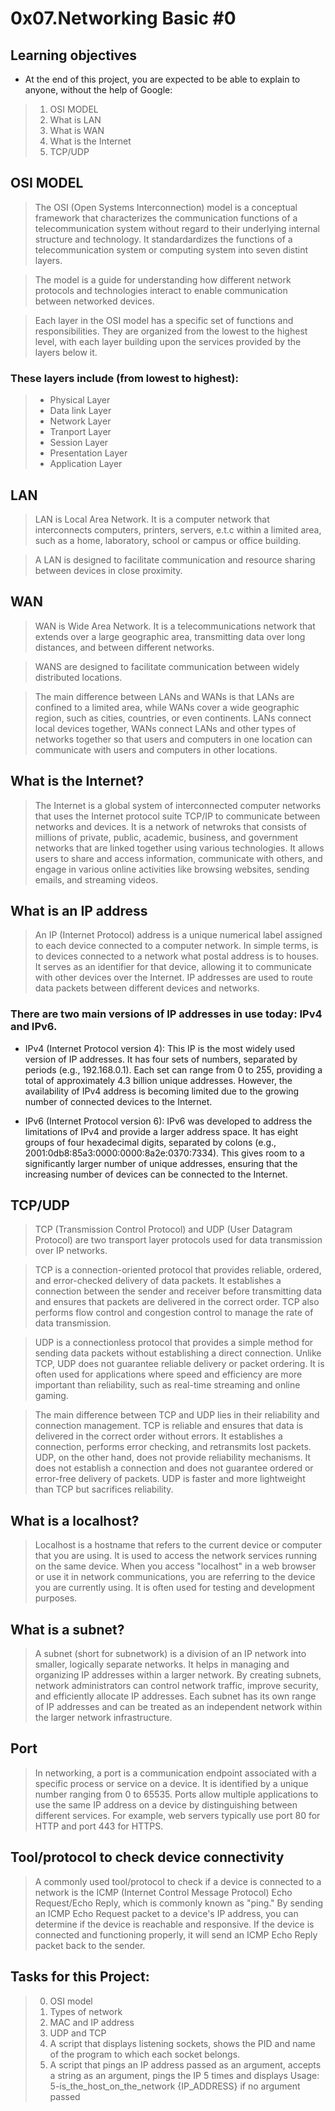 # 0x07.Networking Basic #0

## Learning objectives
- At the end of this project, you are expected to be able to explain to anyone, without the help of Google:

> 1. OSI MODEL
> 2. What is LAN
> 3. What is WAN
> 4. What is the Internet
> 5. TCP/UDP

## OSI MODEL

> The OSI (Open Systems Interconnection) model is a conceptual framework that characterizes the communication functions of a telecommunication system without regard to their underlying internal structure and technology. It standardardizes the functions of a telecommunication system or computing system into seven distint layers.

> The model is a guide for understanding how different network protocols and technologies interact to enable communication between networked devices. 

> Each layer in the OSI model has a specific set of functions and responsibilities. They are organized from the lowest to the highest level, with each layer building upon the services provided by the layers below it.

### These layers include (from lowest to highest):

> - Physical Layer
> - Data link Layer
> - Network Layer
> - Tranport Layer
> - Session Layer
> - Presentation Layer
> - Application Layer

## LAN

> LAN is Local Area Network. It is a computer network that interconnects computers, printers, servers, e.t.c within a limited area, such as a home, laboratory, school or campus or office building. 

> A LAN is designed to facilitate communication and resource sharing between devices in close proximity.

## WAN

> WAN is Wide Area Network. It is a telecommunications network that extends over a large geographic area, transmitting data over long distances, and between different networks.

> WANS are designed to facilitate communication between widely distributed locations. 

> The main difference between LANs and WANs is that LANs are confined to a limited area, while WANs cover a wide geographic region, such as cities, countries, or even continents. LANs connect local devices together, WANs connect LANs and other types of networks together so that users and computers in one location can communicate with users and computers in other locations.

## What is the Internet?

> The Internet is a global system of interconnected computer networks that uses the Internet protocol suite TCP/IP to communicate between networks and devices. It is a network of netwroks that consists of millions of private, public, academic, business, and government networks that are linked together using various technologies. It allows users to share and access information, communicate with others, and engage in various online activities like browsing websites, sending emails, and streaming videos.

## What is an IP address

> An IP (Internet Protocol) address is a unique numerical label assigned to each device connected to a computer network. In simple terms, is to devices connected to a network what postal address is to houses. It serves as an identifier for that device, allowing it to communicate with other devices over the Internet. IP addresses are used to route data packets between different devices and networks. 

### There are two main versions of IP addresses in use today: IPv4 and IPv6.

- IPv4 (Internet Protocol version 4): This IP is the most widely used version of IP addresses. It has four sets of numbers, separated by periods (e.g., 192.168.0.1). Each set can range from 0 to 255, providing a total of approximately 4.3 billion unique addresses. However, the availability of IPv4 address is becoming limited due to the growing number of connected devices to the Internet.

- IPv6 (Internet Protocol version 6): IPv6 was developed to address the limitations of IPv4 and provide a larger address space. It has eight groups of four hexadecimal digits, separated by colons (e.g., 2001:0db8:85a3:0000:0000:8a2e:0370:7334). This gives room to a significantly larger number of unique addresses, ensuring that the increasing number of devices can be connected to the Internet.

## TCP/UDP

> TCP (Transmission Control Protocol) and UDP (User Datagram Protocol) are two transport layer protocols used for data transmission over IP networks.

> TCP is a connection-oriented protocol that provides reliable, ordered, and error-checked delivery of data packets. It establishes a connection between the sender and receiver before transmitting data and ensures that packets are delivered in the correct order. TCP also performs flow control and congestion control to manage the rate of data transmission.

> UDP is a connectionless protocol that provides a simple method for sending data packets without establishing a direct connection. Unlike TCP, UDP does not guarantee reliable delivery or packet ordering. It is often used for applications where speed and efficiency are more important than reliability, such as real-time streaming and online gaming.

> The main difference between TCP and UDP lies in their reliability and connection management. TCP is reliable and ensures that data is delivered in the correct order without errors. It establishes a connection, performs error checking, and retransmits lost packets. UDP, on the other hand, does not provide reliability mechanisms. It does not establish a connection and does not guarantee ordered or error-free delivery of packets. UDP is faster and more lightweight than TCP but sacrifices reliability.

## What is a localhost?

> Localhost is a hostname that refers to the current device or computer that you are using. It is used to access the network services running on the same device. When you access "localhost" in a web browser or use it in network communications, you are referring to the device you are currently using. It is often used for testing and development purposes.

## What is a subnet?

> A subnet (short for subnetwork) is a division of an IP network into smaller, logically separate networks. It helps in managing and organizing IP addresses within a larger network. By creating subnets, network administrators can control network traffic, improve security, and efficiently allocate IP addresses. Each subnet has its own range of IP addresses and can be treated as an independent network within the larger network infrastructure.

## Port

> In networking, a port is a communication endpoint associated with a specific process or service on a device. It is identified by a unique number ranging from 0 to 65535. Ports allow multiple applications to use the same IP address on a device by distinguishing between different services. For example, web servers typically use port 80 for HTTP and port 443 for HTTPS.

## Tool/protocol to check device connectivity

> A commonly used tool/protocol to check if a device is connected to a network is the ICMP (Internet Control Message Protocol) Echo Request/Echo Reply, which is commonly known as "ping." By sending an ICMP Echo Request packet to a device's IP address, you can determine if the device is reachable and responsive. If the device is connected and functioning properly, it will send an ICMP Echo Reply packet back to the sender.

## Tasks for this Project:

> 0. OSI model
> 1. Types of network
> 2. MAC and IP address
> 3. UDP and TCP
> 4. A script that displays listening sockets, shows the PID and name of the program to which each socket belongs.
> 5. A script that pings an IP address passed as an argument, accepts a string as an argument, pings the IP 5 times and displays Usage: 5-is_the_host_on_the_network {IP_ADDRESS} if no argument passed


